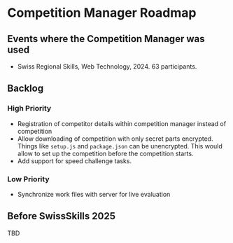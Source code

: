 # Competition Manager Roadmap

## Events where the Competition Manager was used

- Swiss Regional Skills, Web Technology, 2024. 63 participants.

## Backlog

### High Priority

- Registration of competitor details within competition manager instead of competition
- Allow downloading of competition with only secret parts encrypted. Things like `setup.js` and `package.json` can be
  unencrypted. This would allow to set up the competition before the competition starts.
- Add support for speed challenge tasks.

### Low Priority

- Synchronize work files with server for live evaluation

## Before SwissSkills 2025

TBD
